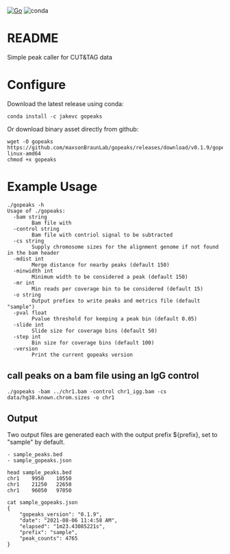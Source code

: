 [![Go](https://github.com/maxsonBraunLab/gopeaks/actions/workflows/go.yml/badge.svg?branch=main)](https://github.com/maxsonBraunLab/gopeaks/actions/workflows/go.yml) ![conda](https://anaconda.org/jakevc/gopeaks/badges/installer/conda.svg)

# README

Simple peak caller for CUT&TAG data

# Configure

Download the latest release using conda: 

```
conda install -c jakevc gopeaks
```

Or download binary asset directly from github: 

```
wget -O gopeaks https://github.com/maxsonBraunLab/gopeaks/releases/download/v0.1.9/gopeaks-linux-amd64
chmod +x gopeaks
```

# Example Usage

```
./gopeaks -h 
Usage of ./gopeaks:
  -bam string
    	Bam file with
  -control string
    	Bam file with contriol signal to be subtracted
  -cs string
    	Supply chromosome sizes for the alignment genome if not found in the bam header
  -mdist int
    	Merge distance for nearby peaks (default 150)
  -minwidth int
    	Minimum width to be considered a peak (default 150)
  -mr int
    	Min reads per coverage bin to be considered (default 15)
  -o string
    	Output prefiex to write peaks and metrics file (default "sample")
  -pval float
    	Pvalue threshold for keeping a peak bin (default 0.05)
  -slide int
    	Slide size for coverage bins (default 50)
  -step int
    	Bin size for coverage bins (default 100)
  -version
    	Print the current gopeaks version
```


## call peaks on a bam file using an IgG control

```
./gopeaks -bam ../chr1.bam -control chr1_igg.bam -cs data/hg38.known.chrom.sizes -o chr1
```

## Output

Two output files are generated each with the output prefix ${prefix}, set to "sample" by default.

    - sample_peaks.bed
    - sample_gopeaks.json

```
head sample_peaks.bed
chr1	9950	10550
chr1	21250	22650
chr1	96050	97050
```

```
cat sample_gopeaks.json
{
	"gopeaks_version": "0.1.9",
	"date": "2021-08-06 11:4:58 AM",
	"elapsed": "1m23.43085221s",
	"prefix": "sample",
	"peak_counts": 4765
}
```
